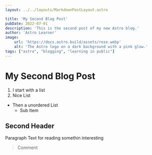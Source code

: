 ```yaml
---
layout: ../../layouts/MarkdownPostLayout.astro

title: 'My Second Blog Post'
pubDate: 2022-07-01
description: 'This is the second post of my new Astro blog.'
author: 'Astro Learner'
image:
    url: 'https://docs.astro.build/assets/rose.webp'
    alt: 'The Astro logo on a dark background with a pink glow.'
tags: ["astro", "blogging", "learning in public"]
---
```


# My Second Blog Post

1. I start with a list
2. Nice List

- Then a unordered List
    - Sub Item

## Second Header

Paragraph Text for reading somethin interesting

> Comment